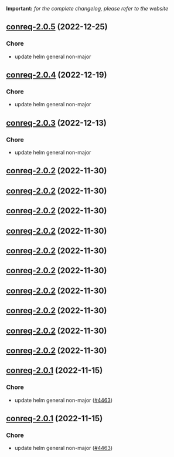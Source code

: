 **Important:**
*for the complete changelog, please refer to the website*




## [conreq-2.0.5](https://github.com/truecharts/charts/compare/conreq-2.0.4...conreq-2.0.5) (2022-12-25)

### Chore

- update helm general non-major
  
  


## [conreq-2.0.4](https://github.com/truecharts/charts/compare/conreq-2.0.3...conreq-2.0.4) (2022-12-19)

### Chore

- update helm general non-major
  
  


## [conreq-2.0.3](https://github.com/truecharts/charts/compare/conreq-2.0.2...conreq-2.0.3) (2022-12-13)

### Chore

- update helm general non-major
  
  


## [conreq-2.0.2](https://github.com/truecharts/charts/compare/conreq-2.0.1...conreq-2.0.2) (2022-11-30)




## [conreq-2.0.2](https://github.com/truecharts/charts/compare/conreq-2.0.1...conreq-2.0.2) (2022-11-30)




## [conreq-2.0.2](https://github.com/truecharts/charts/compare/conreq-2.0.1...conreq-2.0.2) (2022-11-30)




## [conreq-2.0.2](https://github.com/truecharts/charts/compare/conreq-2.0.1...conreq-2.0.2) (2022-11-30)




## [conreq-2.0.2](https://github.com/truecharts/charts/compare/conreq-2.0.1...conreq-2.0.2) (2022-11-30)




## [conreq-2.0.2](https://github.com/truecharts/charts/compare/conreq-2.0.1...conreq-2.0.2) (2022-11-30)




## [conreq-2.0.2](https://github.com/truecharts/charts/compare/conreq-2.0.1...conreq-2.0.2) (2022-11-30)




## [conreq-2.0.2](https://github.com/truecharts/charts/compare/conreq-2.0.1...conreq-2.0.2) (2022-11-30)




## [conreq-2.0.2](https://github.com/truecharts/charts/compare/conreq-2.0.1...conreq-2.0.2) (2022-11-30)




## [conreq-2.0.2](https://github.com/truecharts/charts/compare/conreq-2.0.1...conreq-2.0.2) (2022-11-30)




## [conreq-2.0.1](https://github.com/truecharts/charts/compare/conreq-2.0.0...conreq-2.0.1) (2022-11-15)

### Chore

- update helm general non-major ([#4463](https://github.com/truecharts/charts/issues/4463))
  
  


## [conreq-2.0.1](https://github.com/truecharts/charts/compare/conreq-2.0.0...conreq-2.0.1) (2022-11-15)

### Chore

- update helm general non-major ([#4463](https://github.com/truecharts/charts/issues/4463))
  
  
